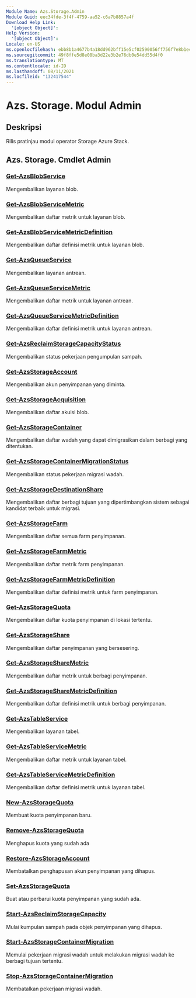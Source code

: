 ```yaml
---
Module Name: Azs.Storage.Admin
Module Guid: eec34fde-3f4f-4759-aa52-c6a7b8857a4f
Download Help Link:
  '[object Object]': 
Help Version:
  '[object Object]': 
Locale: en-US
ms.openlocfilehash: ebb8b1a4677b4a18dd962bff15e5cf02590056ff756f7e8b1eccca26dcdf850b
ms.sourcegitcommit: 49f8ffe5d8e08ba3d22e3b2e76db0e54dd55d4f0
ms.translationtype: MT
ms.contentlocale: id-ID
ms.lasthandoff: 08/11/2021
ms.locfileid: "132417544"
---
```

# Azs. Storage. Modul Admin
## Deskripsi
Rilis pratinjau modul operator Storage Azure Stack.

## Azs. Storage. Cmdlet Admin
### [Get-AzsBlobService](Get-AzsBlobService.md)
Mengembalikan layanan blob.

### [Get-AzsBlobServiceMetric](Get-AzsBlobServiceMetric.md)
Mengembalikan daftar metrik untuk layanan blob.

### [Get-AzsBlobServiceMetricDefinition](Get-AzsBlobServiceMetricDefinition.md)
Mengembalikan daftar definisi metrik untuk layanan blob.

### [Get-AzsQueueService](Get-AzsQueueService.md)
Mengembalikan layanan antrean.

### [Get-AzsQueueServiceMetric](Get-AzsQueueServiceMetric.md)
Mengembalikan daftar metrik untuk layanan antrean.

### [Get-AzsQueueServiceMetricDefinition](Get-AzsQueueServiceMetricDefinition.md)
Mengembalikan daftar definisi metrik untuk layanan antrean.

### [Get-AzsReclaimStorageCapacityStatus](Get-AzsReclaimStorageCapacityStatus.md)
Mengembalikan status pekerjaan pengumpulan sampah.

### [Get-AzsStorageAccount](Get-AzsStorageAccount.md)
Mengembalikan akun penyimpanan yang diminta.

### [Get-AzsStorageAcquisition](Get-AzsStorageAcquisition.md)
Mengembalikan daftar akuisi blob.

### [Get-AzsStorageContainer](Get-AzsStorageContainer.md)
Mengembalikan daftar wadah yang dapat dimigrasikan dalam berbagi yang ditentukan.

### [Get-AzsStorageContainerMigrationStatus](Get-AzsStorageContainerMigrationStatus.md)
Mengembalikan status pekerjaan migrasi wadah.

### [Get-AzsStorageDestinationShare](Get-AzsStorageDestinationShare.md)
Mengembalikan daftar berbagi tujuan yang dipertimbangkan sistem sebagai kandidat terbaik untuk migrasi.

### [Get-AzsStorageFarm](Get-AzsStorageFarm.md)
Mengembalikan daftar semua farm penyimpanan.

### [Get-AzsStorageFarmMetric](Get-AzsStorageFarmMetric.md)
Mengembalikan daftar metrik farm penyimpanan.

### [Get-AzsStorageFarmMetricDefinition](Get-AzsStorageFarmMetricDefinition.md)
Mengembalikan daftar definisi metrik untuk farm penyimpanan.

### [Get-AzsStorageQuota](Get-AzsStorageQuota.md)
Mengembalikan daftar kuota penyimpanan di lokasi tertentu.

### [Get-AzsStorageShare](Get-AzsStorageShare.md)
Mengembalikan daftar penyimpanan yang bersesering.

### [Get-AzsStorageShareMetric](Get-AzsStorageShareMetric.md)
Mengembalikan daftar metrik untuk berbagi penyimpanan.

### [Get-AzsStorageShareMetricDefinition](Get-AzsStorageShareMetricDefinition.md)
Mengembalikan daftar definisi metrik untuk berbagi penyimpanan.

### [Get-AzsTableService](Get-AzsTableService.md)
Mengembalikan layanan tabel.

### [Get-AzsTableServiceMetric](Get-AzsTableServiceMetric.md)
Mengembalikan daftar metrik untuk layanan tabel.

### [Get-AzsTableServiceMetricDefinition](Get-AzsTableServiceMetricDefinition.md)
Mengembalikan daftar definisi metrik untuk layanan tabel.

### [New-AzsStorageQuota](New-AzsStorageQuota.md)
Membuat kuota penyimpanan baru.

### [Remove-AzsStorageQuota](Remove-AzsStorageQuota.md)
Menghapus kuota yang sudah ada

### [Restore-AzsStorageAccount](Restore-AzsStorageAccount.md)
Membatalkan penghapusan akun penyimpanan yang dihapus.

### [Set-AzsStorageQuota](Set-AzsStorageQuota.md)
Buat atau perbarui kuota penyimpanan yang sudah ada.

### [Start-AzsReclaimStorageCapacity](Start-AzsReclaimStorageCapacity.md)
Mulai kumpulan sampah pada objek penyimpanan yang dihapus.

### [Start-AzsStorageContainerMigration](Start-AzsStorageContainerMigration.md)
Memulai pekerjaan migrasi wadah untuk melakukan migrasi wadah ke berbagi tujuan tertentu.

### [Stop-AzsStorageContainerMigration](Stop-AzsStorageContainerMigration.md)
Membatalkan pekerjaan migrasi wadah.


